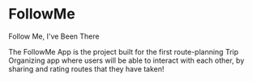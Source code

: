 # FollowMe

Follow Me, I've Been There

The FollowMe App is the project built for the first route-planning Trip Organizing app where users will be able to interact with each other, by sharing and rating routes that they have taken!
